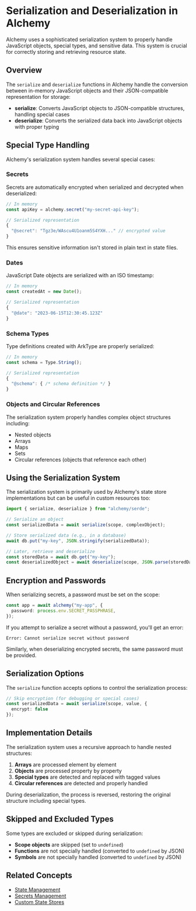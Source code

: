 # Serialization and Deserialization in Alchemy

Alchemy uses a sophisticated serialization system to properly handle JavaScript objects, special types, and sensitive data. This system is crucial for correctly storing and retrieving resource state.

## Overview

The `serialize` and `deserialize` functions in Alchemy handle the conversion between in-memory JavaScript objects and their JSON-compatible representation for storage:

- **serialize**: Converts JavaScript objects to JSON-compatible structures, handling special cases
- **deserialize**: Converts the serialized data back into JavaScript objects with proper typing

## Special Type Handling

Alchemy's serialization system handles several special cases:

### Secrets

Secrets are automatically encrypted when serialized and decrypted when deserialized:

```typescript
// In memory
const apiKey = alchemy.secret("my-secret-api-key");

// Serialized representation
{
  "@secret": "Tgz3e/WAscu4U1oanm5S4YXH..." // encrypted value
}
```

This ensures sensitive information isn't stored in plain text in state files.

### Dates

JavaScript Date objects are serialized with an ISO timestamp:

```typescript
// In memory
const createdAt = new Date();

// Serialized representation
{
  "@date": "2023-06-15T12:30:45.123Z"
}
```

### Schema Types

Type definitions created with ArkType are properly serialized:

```typescript
// In memory
const schema = Type.String();

// Serialized representation
{
  "@schema": { /* schema definition */ }
}
```

### Objects and Circular References

The serialization system properly handles complex object structures including:

- Nested objects
- Arrays
- Maps
- Sets
- Circular references (objects that reference each other)

## Using the Serialization System

The serialization system is primarily used by Alchemy's state store implementations but can be useful in custom resources too:

```typescript
import { serialize, deserialize } from "alchemy/serde";

// Serialize an object
const serializedData = await serialize(scope, complexObject);

// Store serialized data (e.g., in a database)
await db.put("my-key", JSON.stringify(serializedData));

// Later, retrieve and deserialize
const storedData = await db.get("my-key");
const deserializedObject = await deserialize(scope, JSON.parse(storedData));
```

## Encryption and Passwords

When serializing secrets, a password must be set on the scope:

```typescript
const app = await alchemy("my-app", {
  password: process.env.SECRET_PASSPHRASE,
});
```

If you attempt to serialize a secret without a password, you'll get an error:

```
Error: Cannot serialize secret without password
```

Similarly, when deserializing encrypted secrets, the same password must be provided.

## Serialization Options

The `serialize` function accepts options to control the serialization process:

```typescript
// Skip encryption (for debugging or special cases)
const serializedData = await serialize(scope, value, {
  encrypt: false
});
```

## Implementation Details

The serialization system uses a recursive approach to handle nested structures:

1. **Arrays** are processed element by element
2. **Objects** are processed property by property
3. **Special types** are detected and replaced with tagged values
4. **Circular references** are detected and properly handled

During deserialization, the process is reversed, restoring the original structure including special types.

## Skipped and Excluded Types

Some types are excluded or skipped during serialization:

- **Scope objects** are skipped (set to `undefined`)
- **Functions** are not specially handled (converted to `undefined` by JSON)
- **Symbols** are not specially handled (converted to `undefined` by JSON)

## Related Concepts

- [State Management](../concepts/state.md)
- [Secrets Management](../concepts/secret.md)
- [Custom State Stores](../guides/custom-state-store.md) 